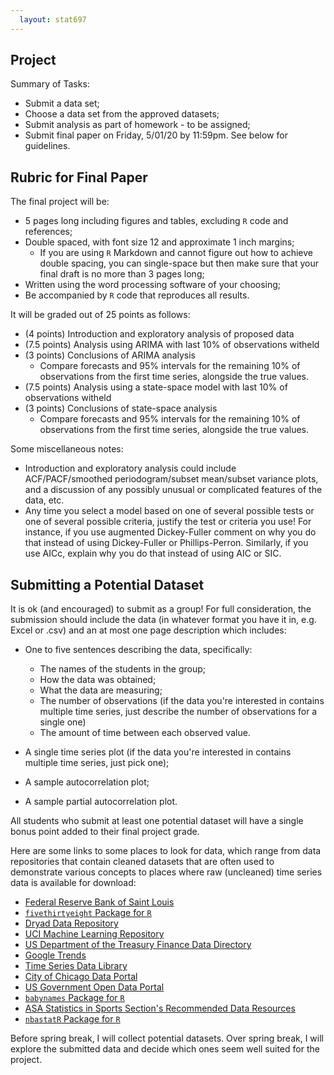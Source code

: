 ```yaml
---
  layout: stat697
---
```

  
  Project
-------


Summary of Tasks:
  
- Submit a data set;
- Choose a data set from the approved datasets;
- Submit analysis as part of homework - to be assigned;
- Submit final paper on Friday, 5/01/20 by 11:59pm. See below for guidelines.

## Rubric for Final Paper
  
The final project will be:
- 5 pages long including figures and tables, excluding `R` code and references;
- Double spaced, with font size 12 and approximate 1 inch margins;
    - If you are using `R` Markdown and cannot figure out how to achieve double spacing, you can single-space but then make sure that your final draft is no more than 3 pages long;
- Written using the word processing software of your choosing;
- Be accompanied by `R` code that reproduces all results.
  
It will be graded out of 25 points as follows:

- (4 points) Introduction and exploratory analysis of proposed data
- (7.5 points) Analysis using ARIMA with last 10% of observations witheld
- (3 points) Conclusions of ARIMA analysis
    - Compare forecasts and 95% intervals for the remaining 10% of observations from the first time series, alongside the true values.  
- (7.5 points) Analysis using a state-space model with last 10% of observations witheld
- (3 points) Conclusions of state-space analysis
    - Compare forecasts and 95% intervals for the remaining 10% of observations from the first time series, alongside the true values. 

Some miscellaneous notes:

  - Introduction and exploratory analysis could include ACF/PACF/smoothed periodogram/subset mean/subset variance plots, and a discussion of any possibly unusual or complicated features of the data, etc.
  - Any time you select a model based on one of several possible tests or one of several possible criteria, justify the test or criteria you use! For instance, if you use augmented Dickey-Fuller comment on why you do that instead of using Dickey-Fuller or Phillips-Perron. Similarly, if you use AICc, explain why you do that instead of using AIC or SIC.  
  
  
## Submitting a Potential Dataset

It is ok (and encouraged) to submit as a group! For full consideration, the submission should include the data (in whatever format you have it in, e.g. Excel or .csv) and an at most one page description which includes:

- One to five sentences describing the data, specifically:
    - The names of the students in the group;
    - How the data was obtained;
    - What the data are measuring;
    - The number of observations (if the data you're interested in contains multiple time series, just describe the number of observations for a single one)
    - The amount of time between each observed value.
    
- A single time series plot (if the data you're interested in contains multiple time series, just pick one);
- A sample autocorrelation plot;
- A sample partial autocorrelation plot.

All students who submit at least one potential dataset will have a single bonus point added to their final project grade.

Here are some links to some places to look for data, which range from data repositories that contain cleaned datasets that are often used to demonstrate various concepts to places where raw (uncleaned) time series data is available for download:

- [Federal Reserve Bank of Saint Louis](https://www.stlouisfed.org)
- [`fivethirtyeight` Package for `R`](https://fivethirtyeight-r.netlify.com/articles/fivethirtyeight.html) 
- [Dryad Data Repository](https://datadryad.org)
- [UCI Machine Learning Repository](https://archive.ics.uci.edu/ml/datasets.html?format=&task=&att=&area=&numAtt=&numIns=&type=ts&sort=nameUp&view=table)
- [US Department of the Treasury Finance Data Directory](https://www.treasury.gov/resource-center/financial-education/Pages/fdd.aspx)
- [Google Trends](https://trends.google.com/trends/?ctab=0&date=all&geo=all&q=google&sort=0)
- [Time Series Data Library](https://pkg.yangzhuoranyang.com/tsdl/)
- [City of Chicago Data Portal](https://data.cityofchicago.org)
- [US Government Open Data Portal](https://www.data.gov)
- [`babynames` Package for `R`](https://cran.r-project.org/web/packages/babynames/babynames.pdf)
- [ASA Statistics in Sports Section's Recommended Data Resources](https://community.amstat.org/sis/sportsdataresources)
- [`nbastatR` Package for `R`](http://asbcllc.com/nbastatR/)


Before spring break, I will collect potential datasets. Over spring break, I will explore the submitted data and decide which ones seem well suited for the project. 
   
  
